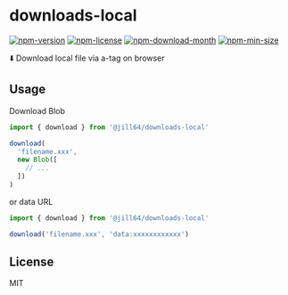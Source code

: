 <!----- BEGIN GHOST DOCS HEADER ----->

# downloads-local

<!----- BEGIN GHOST DOCS BADGES -----><a href="https://npmjs.com/package/@jill64/downloads-local"><img src="https://img.shields.io/npm/v/@jill64/downloads-local" alt="npm-version" /></a> <a href="https://npmjs.com/package/@jill64/downloads-local"><img src="https://img.shields.io/npm/l/@jill64/downloads-local" alt="npm-license" /></a> <a href="https://npmjs.com/package/@jill64/downloads-local"><img src="https://img.shields.io/npm/dm/@jill64/downloads-local" alt="npm-download-month" /></a> <a href="https://npmjs.com/package/@jill64/downloads-local"><img src="https://img.shields.io/bundlephobia/min/@jill64/downloads-local" alt="npm-min-size" /></a><!----- END GHOST DOCS BADGES ----->

⬇️ Download local file via a-tag on browser

<!----- END GHOST DOCS HEADER ----->

## Usage

Download Blob

```js
import { download } from '@jill64/downloads-local'

download(
  'filename.xxx',
  new Blob([
    // ...
  ])
)
```

or data URL

```js
import { download } from '@jill64/downloads-local'

download('filename.xxx', 'data:xxxxxxxxxxxx')
```

<!----- BEGIN GHOST DOCS FOOTER ----->

## License

MIT

<!----- END GHOST DOCS FOOTER ----->
